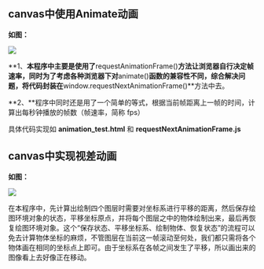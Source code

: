 ## **canvas中使用Animate动画** ##
**如图：**

![](http://i.imgur.com/s5R1C92.png)


**1、**本程序中主要是使用了**requestAnimationFrame()**方法让浏览器自行决定帧速率，同时为了考虑各种浏览器下对**animate()**函数的兼容性不同，综合解决问题，将代码封装在**window.requestNextAnimationFrame()**方法中去。

**2、**程序中同时还是用了一个简单的等式，根据当前帧距离上一帧的时间，计算出每秒钟播放的帧数（帧速率，简称 fps）

具体代码实现如 **animation_test.html** 和 **requestNextAnimationFrame.js**

## **canvas中实现视差动画** ##
**如图：**

![](http://i.imgur.com/Nht3KCm.png)

在本程序中，先计算出绘制四个图层时需要对坐标系进行平移的距离，然后保存绘图环境对象的状态，平移坐标原点，并将每个图层之中的物体绘制出来，最后再恢复绘图环境对象。这个“保存状态、平移坐标系、绘制物体、恢复状态”的流程可以免去计算物体坐标的麻烦，不管图层在当前这一帧滚动至何处，我们都只需将各个物体画在相同的坐标点上即可。由于坐标系在各帧之间发生了平移，所以画出来的图像看上去好像正在移动。